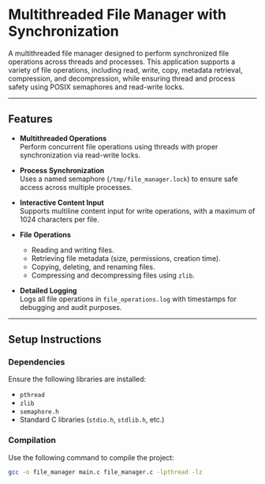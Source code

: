 # Multithreaded File Manager with Synchronization

A multithreaded file manager designed to perform synchronized file operations across threads and processes. This application supports a variety of file operations, including read, write, copy, metadata retrieval, compression, and decompression, while ensuring thread and process safety using POSIX semaphores and read-write locks.

---

## Features

- **Multithreaded Operations**  
  Perform concurrent file operations using threads with proper synchronization via read-write locks.

- **Process Synchronization**  
  Uses a named semaphore (`/tmp/file_manager.lock`) to ensure safe access across multiple processes.

- **Interactive Content Input**  
  Supports multiline content input for write operations, with a maximum of 1024 characters per file.

- **File Operations**  
  - Reading and writing files.
  - Retrieving file metadata (size, permissions, creation time).
  - Copying, deleting, and renaming files.
  - Compressing and decompressing files using `zlib`.

- **Detailed Logging**  
  Logs all file operations in `file_operations.log` with timestamps for debugging and audit purposes.

---

## Setup Instructions

### Dependencies
Ensure the following libraries are installed:
- `pthread`
- `zlib`
- `semaphore.h`
- Standard C libraries (`stdio.h`, `stdlib.h`, etc.)

### Compilation
Use the following command to compile the project:
```bash
gcc -o file_manager main.c file_manager.c -lpthread -lz
